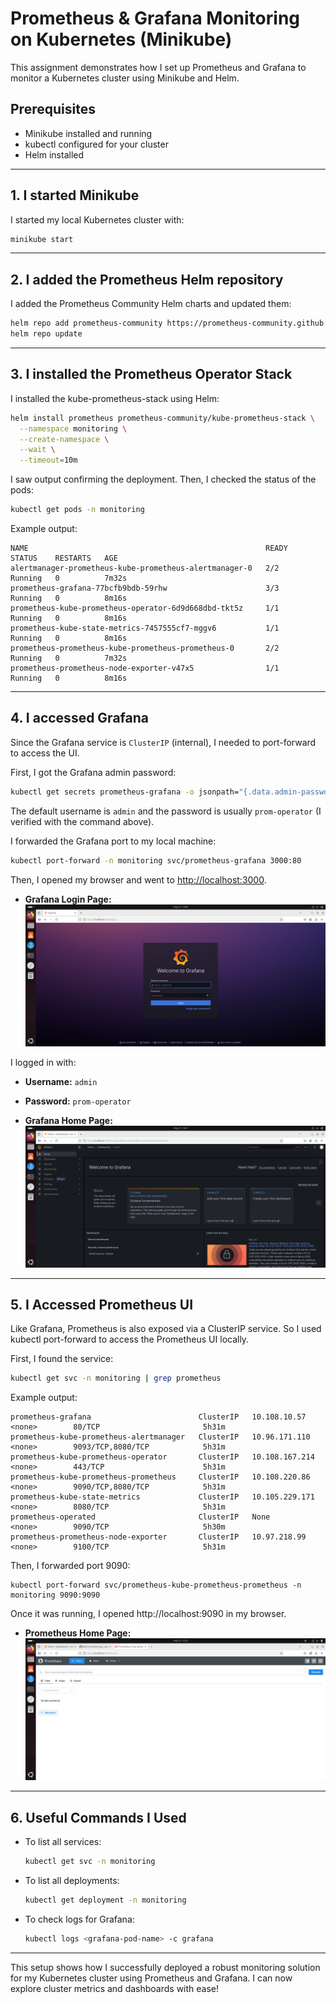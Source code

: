 # Prometheus & Grafana Monitoring on Kubernetes (Minikube)

This assignment demonstrates how I set up Prometheus and Grafana to monitor a Kubernetes cluster using Minikube and Helm.

## Prerequisites
- Minikube installed and running
- kubectl configured for your cluster
- Helm installed

---

## 1. I started Minikube
I started my local Kubernetes cluster with:

```sh
minikube start
```

---

## 2. I added the Prometheus Helm repository
I added the Prometheus Community Helm charts and updated them:

```sh
helm repo add prometheus-community https://prometheus-community.github.io/helm-charts
helm repo update
```

---

## 3. I installed the Prometheus Operator Stack
I installed the kube-prometheus-stack using Helm:

```sh
helm install prometheus prometheus-community/kube-prometheus-stack \
  --namespace monitoring \
  --create-namespace \
  --wait \
  --timeout=10m
```

I saw output confirming the deployment. Then, I checked the status of the pods:

```sh
kubectl get pods -n monitoring
```

Example output:
```
NAME                                                     READY   STATUS    RESTARTS   AGE
alertmanager-prometheus-kube-prometheus-alertmanager-0   2/2     Running   0          7m32s
prometheus-grafana-77bcfb9bdb-59rhw                      3/3     Running   0          8m16s
prometheus-kube-prometheus-operator-6d9d668dbd-tkt5z     1/1     Running   0          8m16s
prometheus-kube-state-metrics-7457555cf7-mggv6           1/1     Running   0          8m16s
prometheus-prometheus-kube-prometheus-prometheus-0       2/2     Running   0          7m32s
prometheus-prometheus-node-exporter-v47x5                1/1     Running   0          8m16s
```

---

## 4. I accessed Grafana
Since the Grafana service is `ClusterIP` (internal), I needed to port-forward to access the UI.

First, I got the Grafana admin password:

```sh
kubectl get secrets prometheus-grafana -o jsonpath="{.data.admin-password}" | base64 -d ; echo
```

The default username is `admin` and the password is usually `prom-operator` (I verified with the command above).

I forwarded the Grafana port to my local machine:

```sh
kubectl port-forward -n monitoring svc/prometheus-grafana 3000:80
```

Then, I opened my browser and went to [http://localhost:3000](http://localhost:3000).

- **Grafana Login Page:**
  ![Grafana Login Page](Images/grafana_login.png)

I logged in with:
- **Username:** `admin`
- **Password:** `prom-operator`

- **Grafana Home Page:**
  ![Grafana Home Page](Images/grafana_home.png)
  
---
## 5. I Accessed Prometheus UI
Like Grafana, Prometheus is also exposed via a ClusterIP service. So I used kubectl port-forward to access the Prometheus UI locally.

First, I found the service:

```sh
kubectl get svc -n monitoring | grep prometheus
```
Example output:
```
prometheus-grafana                        ClusterIP   10.108.10.57     <none>        80/TCP                       5h31m
prometheus-kube-prometheus-alertmanager   ClusterIP   10.96.171.110    <none>        9093/TCP,8080/TCP            5h31m
prometheus-kube-prometheus-operator       ClusterIP   10.108.167.214   <none>        443/TCP                      5h31m
prometheus-kube-prometheus-prometheus     ClusterIP   10.108.220.86    <none>        9090/TCP,8080/TCP            5h31m
prometheus-kube-state-metrics             ClusterIP   10.105.229.171   <none>        8080/TCP                     5h31m
prometheus-operated                       ClusterIP   None             <none>        9090/TCP                     5h30m
prometheus-prometheus-node-exporter       ClusterIP   10.97.218.99     <none>        9100/TCP                     5h31m

```
Then, I forwarded port 9090:

```
kubectl port-forward svc/prometheus-kube-prometheus-prometheus -n monitoring 9090:9090
```
Once it was running, I opened http://localhost:9090 in my browser.

- **Prometheus Home Page:**
  ![Grafana Home Page](Images/prometheus-home.png)
---
## 6. Useful Commands I Used
- To list all services:
  ```sh
  kubectl get svc -n monitoring
  ```
- To list all deployments:
  ```sh
  kubectl get deployment -n monitoring
  ```
- To check logs for Grafana:
  ```sh
  kubectl logs <grafana-pod-name> -c grafana
  ```

---

This setup shows how I successfully deployed a robust monitoring solution for my Kubernetes cluster using Prometheus and Grafana. I can now explore cluster metrics and dashboards with ease!
